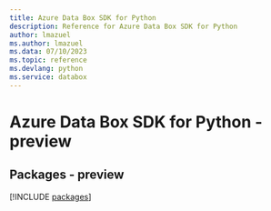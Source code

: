 ```yaml
---
title: Azure Data Box SDK for Python
description: Reference for Azure Data Box SDK for Python
author: lmazuel
ms.author: lmazuel
ms.data: 07/10/2023
ms.topic: reference
ms.devlang: python
ms.service: databox
---
```

# Azure Data Box SDK for Python - preview
## Packages - preview
[!INCLUDE [packages](data-box-index.md)]